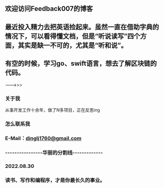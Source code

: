 ## 欢迎访问Feedback007的博客
## 最近投入精力去把英语捡起来。虽然一直在借助字典的情况下，可以看得懂文档，但是“听说读写”四个方面，其实是缺一不可的，尤其是“听和说”。
##  有空的时候，学习go、swift语言，想去了解区块链的代码。

--->>>
### 关于我
从事开发工作十余年，做了N多项目，正在反思ing
### 怎么联系我
### E-Mail：dinglj1760@gmail.com
### ----------------华丽的分割线-------------
### 2022.08.30
### 读书、写作和编程序，才是你最长久的事业。
